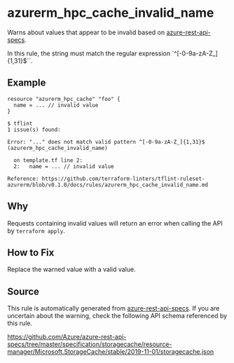 <!--- This file generated by `tools/apispec-rule-gen/main.go`. DO NOT EDIT --->

# azurerm_hpc_cache_invalid_name

Warns about values that appear to be invalid based on [azure-rest-api-specs](https://github.com/Azure/azure-rest-api-specs).

In this rule, the string must match the regular expression `^[-0-9a-zA-Z_]{1,31}$``.

## Example

```hcl
resource "azurerm_hpc_cache" "foo" {
  name = ... // invalid value
}
```

```
$ tflint
1 issue(s) found:

Error: "..." does not match valid pattern ^[-0-9a-zA-Z_]{1,31}$ (azurerm_hpc_cache_invalid_name)

  on template.tf line 2:
  2:   name = ... // invalid value

Reference: https://github.com/terraform-linters/tflint-ruleset-azurerm/blob/v0.1.0/docs/rules/azurerm_hpc_cache_invalid_name.md

```

## Why

Requests containing invalid values will return an error when calling the API by `terraform apply`.

## How to Fix

Replace the warned value with a valid value.

## Source

This rule is automatically generated from [azure-rest-api-specs](https://github.com/Azure/azure-rest-api-specs). If you are uncertain about the warning, check the following API schema referenced by this rule.

https://github.com/Azure/azure-rest-api-specs/tree/master/specification/storagecache/resource-manager/Microsoft.StorageCache/stable/2019-11-01/storagecache.json
